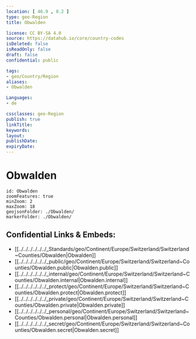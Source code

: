 ```yaml
---
location: [ 46.9 , 8.2 ] 
type: geo-Region
title: Obwalden

license: CC BY-SA 4.0
source: https://datahub.io/core/country-codes
isDeleted: false
isReadOnly: false
draft: false
confidential: public

tags:
- geo/Country/Region
aliases:
- Obwalden

Languages:
- de

cssclasses: geo-Region
publish: true
linkTitle: 
keywords: 
layout: 
publishDate: 
expiryDate: 
---
```


# Obwalden

```leaflet
id: Obwalden
zoomFeatures: true 
minZoom: 2 
maxZoom: 18
geojsonFolder: ./Obwalden/
markerFolder: ./Obwalden/
```


## Confidential Links & Embeds: 
- [[../../../../../../_Standards/geo/Continent/Europe/Switzerland/Switzerland~Counties/Obwalden|Obwalden]] 
- [[../../../../../../_public/geo/Continent/Europe/Switzerland/Switzerland~Counties/Obwalden.public|Obwalden.public]] 
- [[../../../../../../_internal/geo/Continent/Europe/Switzerland/Switzerland~Counties/Obwalden.internal|Obwalden.internal]] 
- [[../../../../../../_protect/geo/Continent/Europe/Switzerland/Switzerland~Counties/Obwalden.protect|Obwalden.protect]] 
- [[../../../../../../_private/geo/Continent/Europe/Switzerland/Switzerland~Counties/Obwalden.private|Obwalden.private]] 
- [[../../../../../../_personal/geo/Continent/Europe/Switzerland/Switzerland~Counties/Obwalden.personal|Obwalden.personal]] 
- [[../../../../../../_secret/geo/Continent/Europe/Switzerland/Switzerland~Counties/Obwalden.secret|Obwalden.secret]] 

